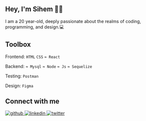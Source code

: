 ## Hey, I'm Sihem 👋🏽

I am a 20 year-old, deeply passionate about the realms of coding, programming, and design.💻

## Toolbox

Frontend: `HTML` `CSS` `≈ React`

Backend: `≈ Mysql` `≈ Node` `≈ Js` `≈ Sequelize`

Testing: `Postman`

Design: `Figma`

## Connect with me  
<a href="https://github.com/sisilass31" target="_blank">
<img src=https://img.shields.io/badge/github-%2324292e.svg?&style=for-the-badge&logo=github&logoColor=white alt=github style="margin-bottom: 5px;" />
</a>
<a href="https://linkedin.com/in/sihem-lassar" target="_blank">
<img src=https://img.shields.io/badge/linkedin-%231E77B5.svg?&style=for-the-badge&logo=linkedin&logoColor=white alt=linkedin style="margin-bottom: 5px;" />
</a>
<a href="https://twitter.com/sisilass_31" target="_blank">
<img src=https://img.shields.io/badge/twitter-%2300acee.svg?&style=for-the-badge&logo=twitter&logoColor=white alt=twitter style="margin-bottom: 5px;" />
</a> 
